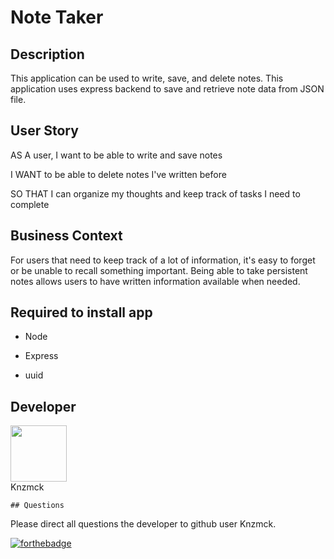 #  Note Taker  

## Description   

This application can be used to write, save, and delete notes. This application uses express backend to save and retrieve note data from JSON file.   


## User Story  

AS A user, I want to be able to write and save notes  

I WANT to be able to delete notes I've written before  

SO THAT I can organize my thoughts and keep track of tasks I need to complete  

## Business Context  

For users that need to keep track of a lot of information, it's easy to forget or be unable to recall something important. Being able to take persistent notes allows users to have written information available when needed.  

## Required to install app  

* Node  

* Express  

* uuid  



## Developer  

   <div class="CircleBadge CircleBadge--medium bg-gray-dark">
   <img src="https://avatars.githubusercontent.com/Knzmck" height="90" width="90">   
   </div>  
   Knzmck   

    ## Questions  

   Please direct all questions the developer to github user Knzmck.   



   [![forthebadge](https://forthebadge.com/images/badges/built-with-love.svg)](https://forthebadge.com)  